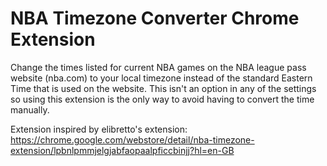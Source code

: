 # NBA Timezone Converter Chrome Extension
Change the times listed for current NBA games on the NBA league pass website (nba.com) to your local timezone
instead of the standard Eastern Time that is used on the website. This isn't an option in any of the settings
so using this extension is the only way to avoid having to convert the time manually.

Extension inspired by elibretto's extension: https://chrome.google.com/webstore/detail/nba-timezone-extension/lpbnlpmmjelgjabfaopaalpficcbinjj?hl=en-GB
